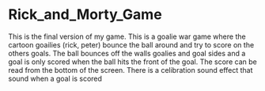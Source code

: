# Rick_and_Morty_Game

This is the final version of my game. This is a goalie war game where the cartoon goailies (rick, peter) bounce the ball around and try to score on the others goals. The ball bounces off the walls goalies and goal sides and a goal is only scored when the ball hits the front of the goal. 
The score can be read from the bottom of the screen.
There is a celibration sound effect that sound when a goal is scored
